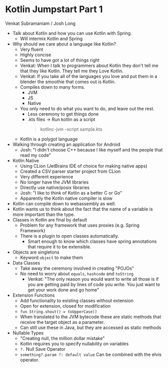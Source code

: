 # Kotlin Jumpstart Part 1

Venkat Subramaniam / Josh Long

  * Talk about Kotlin and how you can use Kotlin with Spring.
    * Will intermix Kotlin and Spring
  * Why should we care about a language like Kotlin?
    * Very fluent
    * Highly concise
    * Seems to have got a lot of things right
    * Venkat: When I talk to programmers about Kotlin they don't tell me that they like Kotlin. They tell me they Love Kotlin.
    * Venkat: If you take all of the languages you love and put them in a blender the smoothie that comes out is Kotlin.
    * Compiles down to many forms.
      * JVM
      * JS
      * Native
    * You only need to do what you want to do, and leave out the rest.
      * Less ceremony to get things done
      * .kts files -> Run kotlin as a script
        > kotlinc-jvm -script sample.kts
    * Kotlin is a polygot language
  * Walking through creating an application for Android
    * Josh: "I didn't choose C++ because I like myself and the people that read my code"
  * Kotlin Native
    * Using CLion (JetBrains IDE of choice for making native apps)
    * Created a CSV parser starter project from CLion
    * Very different experience
    * No longer have the JVM libraries
    * Directly use native/posix libraries
    * Josh: "I like to think of Kotlin as a better C or Go"
    * Apparently the Kotlin native compiler is slow
  * Kotlin can compile down to webassembly as well.
  * Kotlin wants us to think about the fact that the name of a variable is more important than the type.
  * Classes in Kotlin are final by default
    * Problem for any framework that uses proxies (e.g. Spring Framework)
    * There is a plugin to open classes automatically.
      * Smart enough to know which classes have spring annotations that require it to be extensible.
  * Objects are singletons
    * Keyword `object` to make them
  * Data Classes
    * Take away the ceremony involved in creating "POJOs"
    * No need to worry about `equals`, `hashcode` and `toString`
      * Venkat: "The only reason you would want to write all those is if you are getting paid by lines of code you write. You just want to get your work done and go home"
  * Extension Functions
    * Add functionality to existing classes without extension
    * Open for extension, closed for modification
    * `fun String.shout() = toUpperCase()`
    * When translated to the JVM bytecode these are static methods that receive the target object as a parameter.
    * Can still use these in Java, but they are accessed as static methods
  * Nullable Types
    * "Creating null, the million dollar mistake"
    * Kotlin requires you to specify nullability on variables
    * `?.` Null Save Operator
    * `something?.param ?: default value` Can be combined with the elvis operator.
     
    
    
  